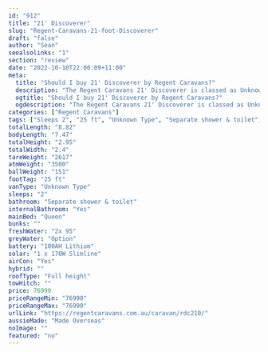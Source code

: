 ```yaml
---
id: "912"
title: "21' Discoverer"
slug: "Regent-Caravans-21-foot-Discoverer"
draft: "false"
author: "Sean"
seealsolinks: "1"
section: "review"
date: "2022-10-10T22:00:09+11:00"
meta:
  title: "Should I buy 21' Discoverer by Regent Caravans?"
  description: "The Regent Caravans 21' Discoverer is classed as Unknown Type, and sleeps 2 people. It is Made Overseas and comes in at 25 ft. It generally has Separate shower & toilet."
  ogtitle: "Should I buy 21' Discoverer by Regent Caravans?"
  ogdescription: "The Regent Caravans 21' Discoverer is classed as Unknown Type, and sleeps 2 people. It is Made Overseas and comes in at 25 ft. It generally has Separate shower & toilet."
categories: ["Regent Caravans"]
tags: ["Sleeps 2", "25 ft", "Unknown Type", "Separate shower & toilet", "Full height", "70 - 80k", "Made Overseas"]
totalLength: "8.82"
bodyLength: "7.47"
totalHeight: "2.95"
totalWidth: "2.4"
tareWeight: "2617"
atmWeight: "3500"
ballWeight: "151"
footTag: "25 ft"
vanType: "Unknown Type"
sleeps: "2"
bathroom: "Separate shower & toilet"
internalBathroom: "Yes"
mainBed: "Queen"
bunks: ""
freshWater: "2x 95"
greyWater: "Option"
battery: "100AH Lithium"
solar: "1 x 170W Slimline"
airCon: "Yes"
hybrid: ""
roofType: "Full height"
towHitch: ""
price: 76990
priceRangeMin: "76990"
priceRangeMax: "76990"
urlLink: "https://regentcaravans.com.au/caravan/rdc210/"
aussieMade: "Made Overseas"
noImage: ""
featured: "no"
---
```


